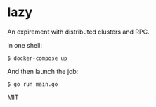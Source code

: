 # lazy

An expirement with distributed clusters and RPC.

in one shell:

    $ docker-compose up

And then launch the job:

    $ go run main.go


MIT
